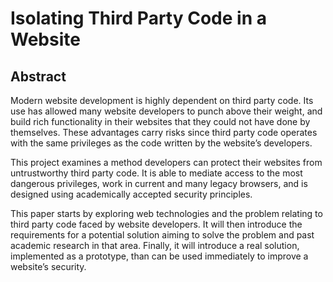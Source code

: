 # Isolating Third Party Code in a Website

## Abstract

Modern website development is highly dependent on third party code. Its use has allowed many website developers to punch above their weight, and build rich functionality in their websites that they could not have done by themselves. These advantages carry risks since third party code operates with the same privileges as the code written by the website’s developers. 

This project examines a method developers can protect their websites from untrustworthy third party code. It is able to mediate access to the most dangerous privileges, work in current and many legacy browsers, and is designed using academically accepted security principles. 

This paper starts by exploring web technologies and the problem relating to third party code faced by website developers. It will then introduce the requirements for a potential solution aiming to solve the problem and past academic research in that area. Finally, it will introduce a real solution, implemented as a prototype, than can be used immediately to improve a website’s security.



